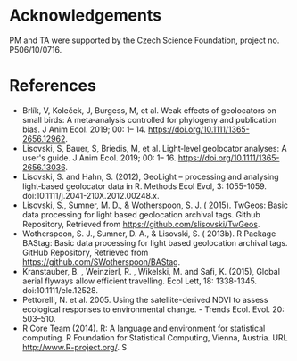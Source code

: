 
# Acknowledgements

PM and TA were supported by the Czech Science Foundation, project no. P506/10/0716.

# References

* Brlík, V, Koleček, J, Burgess, M, et al. Weak effects of geolocators on small birds: A meta‐analysis controlled for phylogeny and publication bias. J Anim Ecol. 2019; 00: 1– 14. https://doi.org/10.1111/1365-2656.12962. <a id="brlik_jae_2019"></a>
* Lisovski, S, Bauer, S, Briedis, M, et al. Light‐level geolocator analyses: A user's guide. J Anim Ecol. 2019; 00: 1– 16. https://doi.org/10.1111/1365-2656.13036. <a id="lisovski_2019"></a>
* Lisovski, S. and Hahn, S. (2012), GeoLight – processing and analysing light‐based geolocator data in R. Methods Ecol Evol, 3: 1055-1059. doi:10.1111/j.2041-210X.2012.00248.x. <a id="#lisovskis_hahn_2012"></a>
* Lisovski, S., Sumner, M. D., & Wotherspoon, S. J. ( 2015). TwGeos: Basic data processing for light based geolocation archival tags. Github Repository, Retrieved from https://github.com/slisovski/TwGeos. <a id="#lisovski_TWGeos_2015"></a>
* Wotherspoon, S. J., Sumner, D. A., & Lisovski, S. ( 2013b). R Package BAStag: Basic data processing for light based geolocation archival tags. GitHub Repository, Retrieved from https://github.com/SWotherspoon/BAStag. <a id="#wotherspoon_2013"></a>
* Kranstauber, B. , Weinzierl, R. , Wikelski, M. and Safi, K. (2015), Global aerial flyways allow efficient travelling. Ecol Lett, 18: 1338-1345. doi:10.1111/ele.12528. <a id="#kranstauber_2015"></a>
* Pettorelli, N. et al. 2005. Using the satellite-derived NDVI to assess ecological responses to environmental change. - Trends Ecol. Evol. 20: 503–510. <a id="#petorelli_2005"></a>
* R Core Team (2014). R: A language and environment for statistical computing. R Foundation for Statistical Computing, Vienna, Austria. URL http://www.R-project.org/. <a id="#Rdev"></a>S
